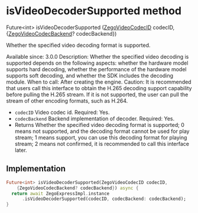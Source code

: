 


# isVideoDecoderSupported method








Future&lt;int> isVideoDecoderSupported
([ZegoVideoCodecID](../../zego_uikit_prebuilt_live_audio_room/ZegoVideoCodecID.md) codecID, {[ZegoVideoCodecBackend](../../zego_uikit_prebuilt_live_audio_room/ZegoVideoCodecBackend.md)? codecBackend})





<p>Whether the specified video decoding format is supported.</p>
<p>Available since: 3.0.0
Description: Whether the specified video decoding is supported depends on the following aspects: whether the hardware model supports hard decoding, whether the performance of the hardware model supports soft decoding, and whether the SDK includes the decoding module.
When to call: After creating the engine.
Caution: It is recommended that users call this interface to obtain the H.265 decoding support capability before pulling the H.265 stream. If it is not supported, the user can pull the stream of other encoding formats, such as H.264.</p>
<ul>
<li><code>codecID</code> Video codec id. Required: Yes.</li>
<li><code>codecBackend</code> Backend implementation of decoder. Required: Yes.</li>
<li>Returns Whether the specified video decoding format is supported; 0 means not supported, and the decoding format cannot be used for play stream; 1 means support, you can use this decoding format for playing stream; 2 means not confirmed, it is recommended to call this interface later.</li>
</ul>



## Implementation

```dart
Future<int> isVideoDecoderSupported(ZegoVideoCodecID codecID,
    {ZegoVideoCodecBackend? codecBackend}) async {
  return await ZegoExpressImpl.instance
      .isVideoDecoderSupported(codecID, codecBackend: codecBackend);
}
```







